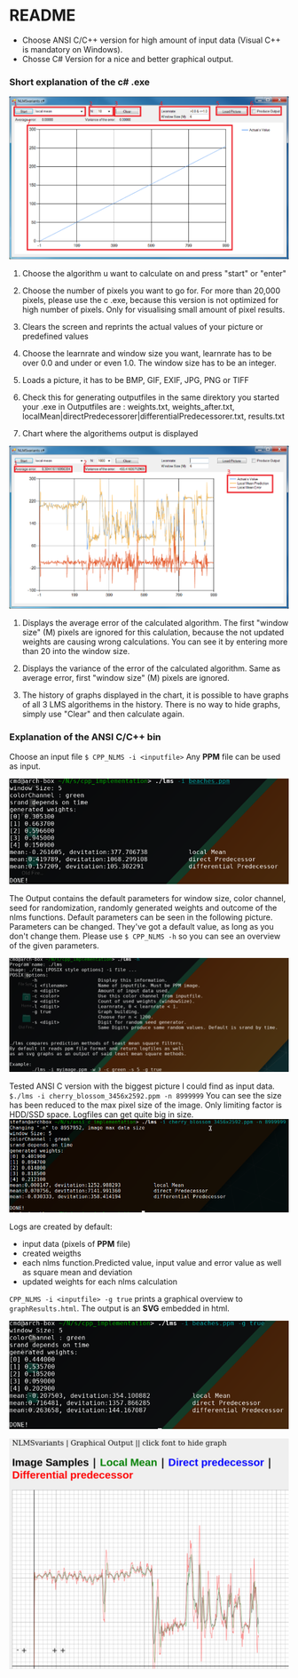 # README

+ Choose ANSI C/C++ version for high amount of input data (Visual C++ is mandatory on Windows).
+ Chosse C# Version for a nice and better graphical output.

### Short explanation of the c# .exe

![alt text](https://github.com/FBRDNLMS/NLMSvariants/blob/master/img/CS_exe_screenshot_1.PNG "C# .exe with loaded picture")

1. Choose the algorithm u want to calculate on and press "start" or "enter"

2. Choose the number of pixels you want to go for. For more than 20,000 pixels, please use the c .exe, because
   this version is not optimized for high number of pixels. Only for visualising small amount of pixel results.

3. Clears the screen and reprints the actual values of your picture or predefined values

4. Choose the learnrate and window size you want, learnrate has to be over 0.0 and under or even 1.0.
   The window size has to be an integer.

5. Loads a picture, it has to be BMP, GIF, EXIF, JPG, PNG or TIFF

6. Check this for generating outputfiles in the same direktory you started your .exe in
   Outputfiles are : weights.txt, weights_after.txt, localMean|directPredecessorer|differentialPredecessorer.txt, results.txt

7. Chart where the algorithems output is displayed


![alt text](https://github.com/FBRDNLMS/NLMSvariants/blob/master/img/CS_exe_screenshot_2.PNG "C# .exe with loaded picture and calculated")

1. Displays the average error of the calculated algorithm. The first "window size" (M) pixels are ignored for this
   calulation, because the not updated weights are causing wrong calculations. You can see it by entering more than
   20 into the window size.

2. Displays the variance of the error of the calculated algorithm. Same as average error, first "window size" (M) pixels are ignored.

3. The history of graphs displayed in the chart, it is possible to have graphs of all 3 LMS algorithems in the history.
   There is no way to hide graphs, simply use "Clear" and then calculate again.


### Explanation of the ANSI C/C++ bin

Choose an input file `$ CPP_NLMS -i <inputfile>`
Any __PPM__ file can be used as input.

![alt text](https://github.com/FBRDNLMS/NLMSvariants/blob/master/img/CPP_NLMS.png  "ANSI_C/C++ bin with loaded picture")

The Output contains the default parameters for window size, color channel, seed for randomization, randomly generated weights and outcome of the nlms functions. Default parameters can be seen in the following picture.
Parameters can be changed. They've got a default value, as long as you don't change them.
Please use `$ CPP_NLMS -h` so you can see an overview of the given parameters.

![alt text](https://github.com/FBRDNLMS/NLMSvariants/blob/master/img/args.png "ANSI_C/C++ bin, overview of args")

Tested ANSI C version with the biggest picture I could find as input data. `$./lms -i cherry_blossom_3456x2592.ppm -n 8999999`
You can see the size has been reduced to the max pixel size of the image. Only limiting factor is HDD/SSD space. Logfiles can get quite big in size.
![alt text](https://github.com/FBRDNLMS/NLMSvariants/blob/master/img/big_input.png "ANSI_C/C++ bin, overview of args")

Logs are created by default:
+ input data (pixels of __PPM__ file)
+ created weigths
+ each nlms function.Predicted value, input value and error value as well as square mean and deviation
+ updated weights for each nlms calculation

`CPP_NLMS -i <inputfile> -g true` prints a graphical overview to `graphResults.html`. The output is an __SVG__ embedded in html.

![alt text](https://github.com/FBRDNLMS/NLMSvariants/blob/master/img/lms_graphing.png "ANSI_C/C++ bin, generate graphical output ")


![alt text](https://github.com/FBRDNLMS/NLMSvariants/blob/master/img/graphing.png "ANSI_C/C++ bin, graphical output ")

